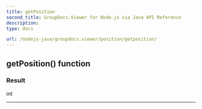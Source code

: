 ```yaml
---
title: getPosition
second_title: GroupDocs.Viewer for Node.js via Java API Reference
description: 
type: docs

url: /nodejs-java/groupdocs.viewer/position/getposition/
---
```


## getPosition()  function


### Result
int


---


